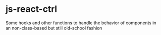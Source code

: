 # js-react-ctrl
Some hooks and other functions to handle the behavior of components in an non-class-based but still old-school fashion
